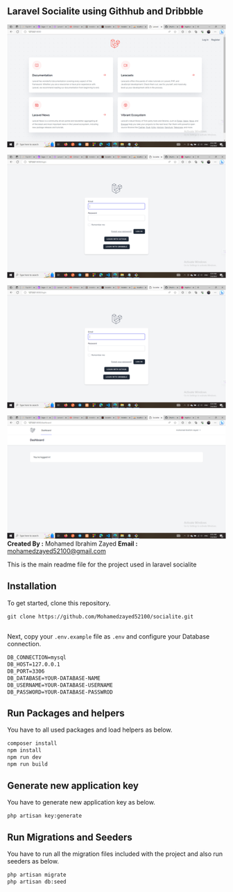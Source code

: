 ## Laravel Socialite using Githhub and Dribbble

![Alt text](image.png)

![Alt text](image-3.png)

![Alt text](image-4.png)

![Alt text](image-5.png)
**Created By :** Mohamed Ibrahim Zayed
**Email :** mohamedzayed52100@gmail.com

This is the main readme file for the project used in laravel socialite 

## Installation

To get started, clone this repository.

```
git clone https://github.com/Mohamedzayed52100/socialite.git
 
```


Next, copy your `.env.example` file as `.env` and configure your Database connection.

```
DB_CONNECTION=mysql
DB_HOST=127.0.0.1
DB_PORT=3306
DB_DATABASE=YOUR-DATABASE-NAME
DB_USERNAME=YOUR-DATABASE-USERNAME
DB_PASSWORD=YOUR-DATABASE-PASSWROD
```

## Run Packages and helpers

You have to all used packages and load helpers as below.

```
composer install
npm install
npm run dev
npm run build
```

## Generate new application key

You have to generate new application key as below.

```
php artisan key:generate
```

## Run Migrations and Seeders

You have to run all the migration files included with the project and also run seeders as below.

```
php artisan migrate
php artisan db:seed
```
